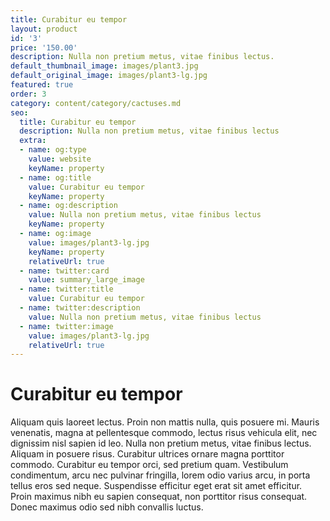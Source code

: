 ```yaml
---
title: Curabitur eu tempor
layout: product
id: '3'
price: '150.00'
description: Nulla non pretium metus, vitae finibus lectus.
default_thumbnail_image: images/plant3.jpg
default_original_image: images/plant3-lg.jpg
featured: true
order: 3
category: content/category/cactuses.md
seo:
  title: Curabitur eu tempor
  description: Nulla non pretium metus, vitae finibus lectus
  extra:
  - name: og:type
    value: website
    keyName: property
  - name: og:title
    value: Curabitur eu tempor
    keyName: property
  - name: og:description
    value: Nulla non pretium metus, vitae finibus lectus
    keyName: property
  - name: og:image
    value: images/plant3-lg.jpg
    keyName: property
    relativeUrl: true
  - name: twitter:card
    value: summary_large_image
  - name: twitter:title
    value: Curabitur eu tempor
  - name: twitter:description
    value: Nulla non pretium metus, vitae finibus lectus
  - name: twitter:image
    value: images/plant3-lg.jpg
    relativeUrl: true
---
```


# Curabitur eu tempor

Aliquam quis laoreet lectus. Proin non mattis nulla, quis posuere mi. Mauris venenatis, magna at pellentesque commodo, lectus risus vehicula elit, nec dignissim nisl sapien id leo. Nulla non pretium metus, vitae finibus lectus. Aliquam in posuere risus. Curabitur ultrices ornare magna porttitor commodo. Curabitur eu tempor orci, sed pretium quam. Vestibulum condimentum, arcu nec pulvinar fringilla, lorem odio varius arcu, in porta tellus eros sed neque. Suspendisse efficitur eget erat sit amet efficitur. Proin maximus nibh eu sapien consequat, non porttitor risus consequat. Donec maximus odio sed nibh convallis luctus.